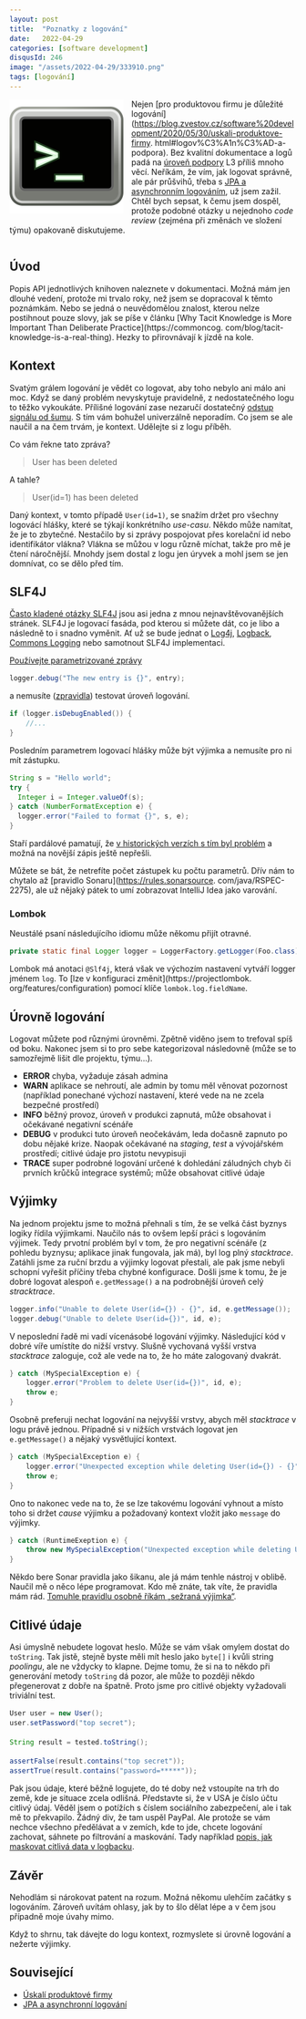 ```yaml
---
layout: post
title:  "Poznatky z logování"
date:   2022-04-29
categories: [software development]
disqusId: 246
image: "/assets/2022-04-29/333910.png"
tags: [logování]
---
```


<div style="float: left; margin: 0 1em 1em 0; text-align: center;"><img src="/assets/2022-04-29/333910.png" /></div>

Nejen [pro produktovou firmu je důležité logování](https://blog.zvestov.cz/software%20development/2020/05/30/uskali-produktove-firmy. html#logov%C3%A1n%C3%AD-a-podpora).
Bez kvalitní dokumentace a logů padá na [úroveň podpory](https://en.wikipedia.org/wiki/Technical_support#Multi-tiered_technical_support) L3 příliš mnoho věcí.
Neříkám, že vím, jak logovat správně, ale pár průšvihů, třeba s [JPA a asynchronním logováním](https://blog.zvestov.cz/software%20development/2018/09/21/jpa-a-asynchronni-logovani.html), už jsem zažil.
Chtěl bych sepsat, k čemu jsem dospěl, protože podobné otázky u nejednoho _code review_ (zejména při změnách ve složení týmu) opakovaně diskutujeme.
<div style="clear:both"></div>
<!--more-->


## Úvod

Popis API jednotlivých knihoven naleznete v dokumentaci.
Možná mám jen dlouhé vedení, protože mi trvalo roky, než jsem se dopracoval k těmto poznámkám.
Nebo se jedná o neuvědomělou znalost, kterou nelze postihnout pouze slovy, jak se píše v článku [Why Tacit Knowledge is More Important Than Deliberate Practice](https://commoncog. com/blog/tacit-knowledge-is-a-real-thing).
Hezky to přirovnávají k jízdě na kole.


## Kontext

Svatým grálem logování je vědět co logovat, aby toho nebylo ani málo ani moc.
Když se daný problém nevyskytuje pravidelně, z nedostatečného logu to těžko vykoukáte.
Přílišné logování zase nezaručí dostatečný [odstup signálu od šumu](https://cs.wikipedia.org/wiki/Pom%C4%9Br_sign%C3%A1lu_a_%C5%A1umu). 
S tím vám bohužel univerzálně neporadím.
Co jsem se ale naučil a na čem trvám, je kontext.
Udělejte si z logu příběh.

Co vám řekne tato zpráva?

> User has been deleted

A tahle?

> User(id=1) has been deleted

Daný kontext, v tomto případě `User(id=1)`, se snažím držet pro všechny logovácí hlášky, které se týkají konkrétního *use-casu*.
Někdo může namítat, že je to zbytečné. Nestačilo by si zprávy pospojovat přes korelační id nebo identifikátor vlákna?
Vlákna se můžou v logu různě míchat, takže pro mě je čtení náročnější.
Mnohdy jsem dostal z logu jen úryvek a mohl jsem se jen domnívat, co se dělo před tím.

## SLF4J

[Často kladené otázky SLF4J](https://www.slf4j.org/faq.html) jsou asi jedna z mnou nejnavštěvovanějších stránek.
SLF4J je logovací fasáda, pod kterou si můžete dát, co je libo a následně to i snadno vyměnit.
Ať už se bude jednat o [Log4j](https://logging.apache.org/log4j/2.x/), [Logback](https://logback.qos.ch/), [Commons Logging](https://commons.apache.org/proper/commons-logging/) nebo samotnout SLF4J implementaci.

[Používejte parametrizované zprávy](https://www.slf4j.org/faq.html#logging_performance)

```java
logger.debug("The new entry is {}", entry);
```

a nemusíte ([zpravidla](https://www.slf4j.org/faq.html#string_contents)) testovat úroveň logování.

```java
if (logger.isDebugEnabled()) {
    //...
}
```

Posledním parametrem logovací hlášky může být výjimka a nemusíte pro ni mít zástupku.
```java
String s = "Hello world";
try {
  Integer i = Integer.valueOf(s);
} catch (NumberFormatException e) {
  logger.error("Failed to format {}", s, e);
}
```

Staří pardálové pamatují, že [v historických verzích s tím byl problém](https://www.slf4j.org/faq.html#paramException) a možná na novější zápis ještě nepřešli.

Můžete se bát, že netrefíte počet zástupek ku počtu parametrů. Dřív nám to chytalo až [pravidlo Sonaru](https://rules.sonarsource. com/java/RSPEC-2275), ale už nějaký pátek to umí zobrazovat IntelliJ Idea jako varování.


### Lombok

Neustálé psaní následujícího idiomu může někomu přijít otravné.
```java
private static final Logger logger = LoggerFactory.getLogger(Foo.class);
```

Lombok má anotaci `@Slf4j`, která však ve výchozím nastavení vytváří logger jménem `log`. To [lze v konfiguraci změnit](https://projectlombok. org/features/configuration) pomocí klíče `lombok.log.fieldName`. 


## Úrovně logování

Logovat můžete pod různými úrovněmi.
Zpětně viděno jsem to trefoval spíš od boku. 
Nakonec jsem si to pro sebe kategorizoval následovně (může se to samozřejmě lišit dle projektu, týmu...).

- **ERROR** chyba, vyžaduje zásah admina
- **WARN** aplikace se nehroutí, ale admin by tomu měl věnovat pozornost (například ponechané výchozí nastavení, které vede na ne zcela bezpečné prostředí)
- **INFO** běžný provoz, úroveň v produkci zapnutá, může obsahovat i očekávané negativní scénáře
- **DEBUG** v produkci tuto úroveň neočekávám, leda dočasně zapnuto po dobu nějaké krize. Naopak očekávané na _staging_, _test_ a vývojářském prostředí; citlivé údaje pro jistotu nevypisuji
- **TRACE** super podrobné logování určené k dohledání záludných chyb či prvních krůčků integrace systémů; může obsahovat citlivé údaje


## Výjimky

Na jednom projektu jsme to možná přehnali s tím, že se velká část byznys logiky řídila výjimkami.
Naučilo nás to ovšem lepší práci s logováním výjimek.
Tedy prvotní problém byl v tom, že pro negativní scénáře (z pohledu byznysu; aplikace jinak fungovala, jak má), byl log plný _stacktrace_.
Zatáhli jsme za ruční brzdu a výjimky logovat přestali, ale pak jsme nebyli schopní vyřešit příčiny třeba chybné konfigurace.
Došli jsme k tomu, že je dobré logovat alespoň `e.getMessage()` a na podrobnější úroveň celý _stracktrace_.

```java
logger.info("Unable to delete User(id={}) - {}", id, e.getMessage());
logger.debug("Unable to delete User(id={})", id, e);
```

V neposlední řadě mi vadí vícenásobé logování výjimky.
Následující kód v dobré víře umístíte do nižší vrstvy.
Slušně vychovaná vyšší vrstva _stacktrace_ zaloguje, což ale vede na to, že ho máte zalogovaný dvakrát.

```java
} catch (MySpecialException e) {
    logger.error("Problem to delete User(id={})", id, e);
    throw e;
}
```

Osobně preferuji nechat logování na nejvyšší vrstvy, abych měl _stacktrace_ v logu právě jednou.
Případně si v nižších vrstvách logovat jen `e.getMessage()` a nějaký vysvětlující kontext.

```java
} catch (MySpecialException e) {
    logger.error("Unexpected exception while deleting User(id={}) - {}", id, e.getMessage());
    throw e;
}
```

Ono to nakonec vede na to, že se lze takovému logování vyhnout a místo toho si držet *cause* výjimku a požadovaný kontext vložit jako `message` do výjimky.

```java
} catch (RuntimeExeption e) {
    throw new MySpecialException("Unexpected exception while deleting User(id=%d)".format(id), e);
}
```

Někdo bere Sonar pravidla jako šikanu, ale já mám tenhle nástroj v oblibě.
Naučil mě o něco lépe programovat.
Kdo mě znáte, tak víte, že pravidla mám rád.
[Tomuhle pravidlu osobně říkám „sežraná výjimka“](https://rules.sonarsource.com/java/tag/error-handling/RSPEC-1166).


## Citlivé údaje

Asi úmyslně nebudete logovat heslo.
Může se vám však omylem dostat do `toString`.
Tak jistě, stejně byste měli mít heslo jako `byte[]` i kvůli string _poolingu_, ale ne vždycky to klapne.
Dejme tomu, že si na to někdo při generování metody `toString` dá pozor, ale může to později někdo přegenerovat z dobře na špatně.
Proto jsme pro citlivé objekty vyžadovali triviální test.

```java
User user = new User();
user.setPassword("top secret");

String result = tested.toString();

assertFalse(result.contains("top secret"));
assertTrue(result.contains("password=*****"));
```

Pak jsou údaje, které běžně logujete, do té doby než vstoupíte na trh do země, kde je situace zcela odlišná.
Představte si, že v USA je číslo účtu citlivý údaj.
Věděl jsem o potížích s číslem sociálního zabezpečení, ale i tak mě to překvapilo.
Žádný div, že tam uspěl PayPal.
Ale protože se vám nechce všechno předělávat a v zemích, kde to jde, chcete logování zachovat, sáhnete po filtrování a maskování.
Tady například [popis, jak maskovat citlivá data v logbacku](https://www.baeldung.com/logback-mask-sensitive-data).


## Závěr

Nehodlám si nárokovat patent na rozum.
Možná někomu ulehčím začátky s logováním.
Zároveň uvítám ohlasy, jak by to šlo dělat lépe a v čem jsou případně moje úvahy mimo.

Když to shrnu, tak dávejte do logu kontext, rozmyslete si úrovně logování a nežerte výjimky.


## Související

- [Úskalí produktové firmy](https://blog.zvestov.cz/software%20development/2020/05/30/uskali-produktove-firmy.html)
- [JPA a asynchronní logování](https://blog.zvestov.cz/software%20development/2018/09/21/jpa-a-asynchronni-logovani.html)
